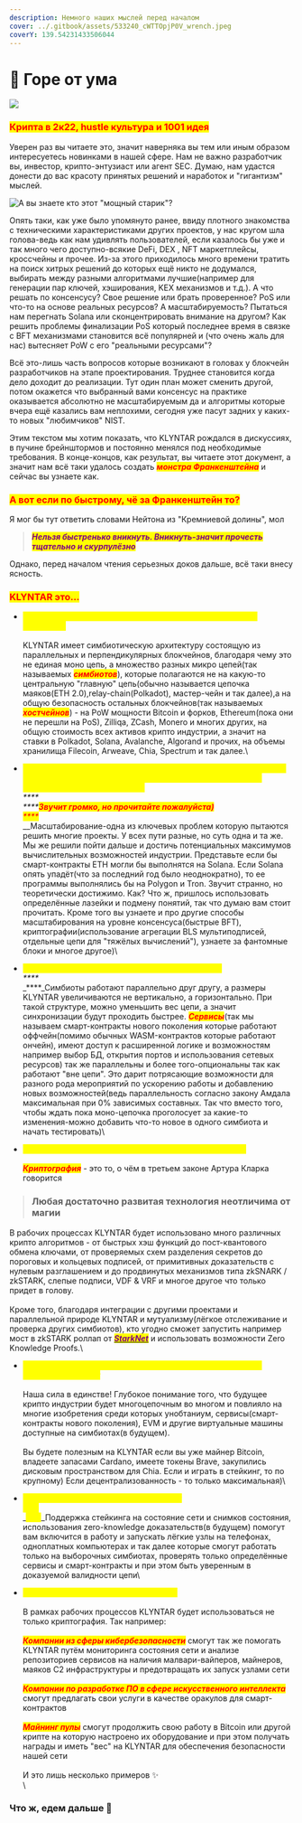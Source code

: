 ```yaml
---
description: Немного наших мыслей перед началом
cover: ../.gitbook/assets/533240_cWTTOpjP0V_wrench.jpeg
coverY: 139.54231433506044
---
```


# 🧠 Горе от ума

![](../.gitbook/assets/cb0586c52d9c39c873e43de91c59c39c.jpg)

### <mark style="color:red;">Крипта в 2к22, hustle культура и 1001 идея</mark>

Уверен раз вы читаете это, значит наверняка вы тем или иным образом интересуетесь новинками в нашей сфере. Нам не важно разработчик вы, инвестор, крипто-энтузиаст или агент SEC. Думаю, нам удастся донести до вас красоту принятых решений и наработок и "гигантизм" мыслей.

![А вы знаете кто этот "мощный старик"?](../.gitbook/assets/hqdefault.jpg)

Опять таки, как уже было упомянуто ранее, ввиду плотного знакомства с техническими характеристиками других проектов, у нас кругом шла голова-ведь как нам удивлять пользователей, если казалось бы уже и так много чего доступно-всякие DeFi, DEX , NFT маркетплейсы, кроссчейны и прочее. Из-за этого приходилось много времени тратить на поиск хитрых решений до которых ещё никто не додумался, выбирать между разными алгоритмами лучшие(например для генерации пар ключей, хэширования, KEX механизмов и т.д.). А что решать по консенсусу? Свое решение или брать проверенное? PoS или что-то на основе реальных ресурсов? А масштабируемость? Пытаться нам перегнать Solana или сконцентрировать внимание на другом? Как решить проблемы финализации PoS который последнее время в связке с BFT механизмами становится всё популярней и (что очень жаль для нас) вытесняет PoW с его "реальными ресурсами"?

Всё это-лишь часть вопросов которые возникают в головах у блокчейн разработчиков на этапе проектирования. Труднее становится когда дело доходит до реализации. Тут один план может сменить другой, потом окажется что выбранный вами консенсус на практике оказывается абсолютно не масштабируемым да и алгоритмы которые вчера ещё казались вам неплохими, сегодня уже пасут задних у каких-то новых "любимчиков" NIST.

Этим текстом мы хотим показать, что KLYNTAR рождался в дискуссиях, в пучине брейнштормов и постоянно менялся под необходимые требования. В конце-концов, как результат, вы читаете этот документ, а значит нам всё таки удалось создать _<mark style="color:red;">**монстра Франкенштейна**</mark>_ и сейчас вы узнаете как.

### <mark style="color:red;">А вот если по быстрому, чё за Франкенштейн то?</mark>

Я мог бы тут ответить словами Нейтона из "Кремниевой долины", мол

> _<mark style="color:purple;">**Нельзя быстренько вникнуть. Вникнуть-значит прочесть тщательно и скурпулёзно**</mark>_

Однако, перед началом чтения серьезных доков дальше, всё таки внесу ясность.

### <mark style="color:red;">KLYNTAR это...</mark>

* _<mark style="color:yellow;">**Проект, который полагается на безопасность всей крипто индустрии**</mark>_\
  \
  KLYNTAR имеет симбиотическую архитектуру состоящую из параллельных и перпендикулярных блокчейнов, благодаря чему это не единая моно цепь, а множество разных микро цепей(так называемых _<mark style="color:red;">**симбиотов**</mark>_), которые полагаются не на какую-то центральную "главную" цепь(обычно называется цепочка маяков(ETH 2.0),relay-chain(Polkadot), мастер-чейн и так далее),а на общую безопасность остальных блокчейнов(так называемых _<mark style="color:red;">**хостчейнов**</mark>_) - на PoW мощности Bitcoin и форков, Ethereum(пока они не перешли на PoS), Zilliqa, ZCash, Monero и многих других, на общую стоимость всех активов крипто индустрии, а значит на ставки в Polkadot, Solana, Avalanche, Algorand и прочих, на объемы хранилища Filecoin, Arweave, Chia, Spectrum и так далее.\

* _<mark style="color:yellow;">**Проект который имеет максимальную теоретически возможную скорость и полагается на скорость всех блокчейнов(да, да больше чем у Solana или TON)**</mark>_\
  _****_\
  _****<mark style="color:red;">**Звучит громко, но прочитайте пожалуйста)**</mark>_\
  _<mark style="color:red;">****</mark>_\
  _<mark style="color:red;">****</mark>****_Масштабирование-одна из ключевых проблем которую пытаются решить многие проекты. У всех пути разные, но суть одна и та же. Мы же решили пойти дальше и достичь потенциальных максимумов вычислительных возможностей индустрии. Представьте если бы смарт-контракты ETH могли бы выполнятся на Solana. Если Solana опять упадёт(что за последний год было неоднократно), то ее программы выполнялись бы на Polygon и Tron. Звучит странно, но теоретически достижимо. Как? Что ж, пришлось использовать определённые лазейки и подмену понятий, так что думаю вам стоит прочитать. Кроме того вы узнаете и про другие способы масштабирования на уровне консенсуса(быстрые BFT), криптографии(использование агрегации BLS мультиподписей, отдельные цепи для "тяжёлых вычислений"), узнаете за фантомные блоки и многое другое)\

* _<mark style="color:yellow;">**Проект с максимальным уровнем параллелизма**</mark>_\
  _****_\
  _****_Симбиоты работают параллельно друг другу, а размеры KLYNTAR увеличиваются не вертикально, а горизонтально. При такой структуре, можно уменьшить вес цепи, а значит синхронизации будут проходить быстрее. _<mark style="color:red;">**Сервисы**</mark>_(так мы называем смарт-контракты нового поколения которые работают оффчейн(помимо обычных WASM-контрактов которые работают ончейн), имеют доступ к расширенной логике и возможностям например выбор БД, открытия портов и использования сетевых ресурсов) так же параллельны и более того-опциональны так как работают "вне цепи". Это дарит потрясающие возможности для разного рода мероприятий по ускорению работы и добавлению новых возможностей(ведь параллельность согласно закону Амдала максимальная при 0% зависимых составных. Так что вместо того, чтобы ждать пока моно-цепочка проголосует за какие-то изменения-можно добавить что-то новое в одного симбиота и начать тестировать)\

* _<mark style="color:yellow;">**Проект который не просто так имеет префикс "крипто"**</mark>_\
  \
  _<mark style="color:red;">**Криптография**</mark>_ - это то, о чём в третьем законе Артура Кларка говорится

> ### Любая достаточно развитая технология неотличима от магии

В рабочих процессах KLYNTAR будет использовано много различных крипто алгоритмов - от быстрых хэш функций до пост-квантового обмена ключами, от проверяемых схем разделения секретов до пороговых и кольцевых подписей, от примитивных доказательств с нулевым разглашением и до продвинутых механизмов типа zkSNARK / zkSTARK, слепые подписи, VDF & VRF и многое другое что только придет в голову.\
\
Кроме того, благодаря интеграции с другими проектами и параллельной природе KLYNTAR и мутуализму(лёгкое отслеживание и проверка других симбиотов), кто угодно сможет запустить например мост в zkSTARK роллап от [_<mark style="color:purple;">**StarkNet**</mark>_](https://starkware.co/starknet/) и использовать возможности Zero Knowledge Proofs.\


* _<mark style="color:yellow;">**Проект который поддерживает мультицепочное будущее и мультичейн логику**</mark>_\
  \
  Наша сила в единстве! Глубокое понимание того, что будущее крипто индустрии будет многоцепочным во многом и повлияло на многие изобретения среди которых унобтаниум, сервисы(смарт-контракты нового поколения), EVM и другие виртуальные машины доступные на симбиотах(в будущем).\
  \
  Вы будете полезным на KLYNTAR если вы уже майнер Bitcoin, владеете запасами Cardano, имеете токены Brave, закупились дисковым пространством для Chia. Если и играть в стейкинг, то по крупному) Если децентрализованность - то только максимальная)\

* _<mark style="color:yellow;">**Приносите пользу с любого устройства**</mark>_\
  _<mark style="color:yellow;">****</mark>_\
  _<mark style="color:yellow;">****</mark>_Поддержка стейкинга на состояние сети и снимков состояния, использования zero-knowledge доказательств(в будущем) помогут вам включится в работу и запускать лёгкие узлы на телефонах, одноплатных компьютерах и так далее которые смогут работать только на выборочных симбиотах, проверять только определённые сервисы и смарт-контракты и при этом быть уверенным в доказуемой валидности цепи\

* _<mark style="color:yellow;">**Наука и технологии - основа KLYNTAR**</mark>_\
  \
  В рамках рабочих процессов KLYNTAR будет использоваться не только криптография. Так например:\
  \
  _<mark style="color:red;">**Компании из сферы кибербезопасности**</mark>_ смогут так же помогать KLYNTAR путём мониторинга состояния сети и анализе репозиториев сервисов на наличия малвари-вайперов, майнеров, маяков C2 инфраструктуры и предотвращать их запуск узлами сети \
  \
  _<mark style="color:red;">**Компании по разработке ПО в сфере искусственного интеллекта**</mark>_ смогут предлагать свои услуги в качестве оракулов для смарт-контрактов\
  \
  _<mark style="color:red;">**Майнинг пулы**</mark>_ смогут продолжить свою работу в Bitcoin или другой крипте на которую настроено их оборудование и при этом получать награды и иметь "вес" на KLYNTAR для обеспечения безопасности нашей сети\
  \
  И это лишь несколько примеров ✨\
  \


### Что ж, едем дальше 🤖
